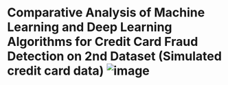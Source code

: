 # Comparative Analysis of Machine Learning and Deep Learning Algorithms for Credit Card Fraud Detection on 2nd Dataset (Simulated credit card data) ![image](https://github.com/Khadija-khanom/credit_card_fraud_detection2/assets/138976722/61886704-0e54-4713-b4ed-a9a9fbdb49c3)
